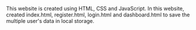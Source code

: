 This website is created using HTML, CSS and JavaScript. In this website, created index.html, register.html, login.html and dashboard.html to save the multiple user's data in local storage.

